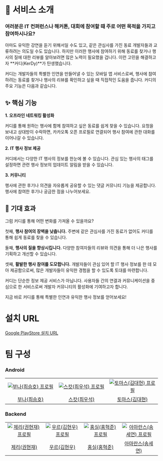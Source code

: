 # 📄 서비스 소개

### 여러분은 IT 컨퍼런스나 해커톤, 대회에 참여할 때 주로 어떤 목적을 가지고 참여하시나요?

아마도 유익한 강연을 듣기 위해서일 수도 있고, 같은 관심사를 가진 동료 개발자들과 교류하려는 의도일 수도 있습니다. 하지만 이러한 행사에 참여하기 위해 동료를 찾거나 행사의 질에 대한 리뷰를 알아보려면 많은 노력이 필요했을 겁니다. 이런 고민을 해결하고자 **커디(KerDy)**가 탄생했습니다.

커디는 개발자들의 특별한 인연을 만들어낼 수 있는 모바일 앱 서비스로써, 행사에 참여하려는 동료를 찾거나 행사의 리뷰를 확인하고 싶을 때 직접적인 도움을 줍니다. 커디의 주요 기능은 다음과 같습니다.

## ✨ 핵심 기능

**1. 오프라인 네트워킹 활성화**

커디를 통해 원하는 행사에 함께 참여하고 싶은 동료를 쉽게 찾을 수 있습니다. 요청을 보내고 상대방이 수락하면, 카카오톡 오픈 프로필로 연결되어 행사 참여에 관한 대화를 이어나갈 수 있습니다.

**2. IT 행사 정보 제공**

커디에서는 다양한 IT 행사의 정보를 한눈에 볼 수 있습니다. 관심 있는 행사의 태그를 설정하면 관련 행사 정보의 업데이트 알림을 받을 수 있습니다.

**3. 커뮤니티**

행사에 관한 후기나 의견을 자유롭게 공유할 수 있는 댓글 커뮤니티 기능을 제공합니다. 행사에 참여한 후기나 궁금한 점을 나누어보세요.

## 🌈 기대 효과

그럼 커디를 통해 어떤 변화를 가져올 수 있을까요?

첫째, **행사 참여의 장벽을 낮춥니다.** 주변에 같은 관심사를 가진 동료가 없어도 커디를 통해 쉽게 동료를 찾을 수 있습니다.

둘째, **행사의 질을 향상시킵니다.** 다양한 참여자들의 리뷰와 의견을 통해 더 나은 행사를 기획하고 개선할 수 있습니다.

셋째, **활발한 행사 참여를 도모합니다.** 개발자들이 관심 있어 할 IT 행사 정보를 한 데 모아 제공함으로써, 많은 개발자들이 유익한 경험을 할 수 있도록 토대를 마련합니다.

커디는 단순한 정보 제공 서비스가 아닙니다. 사용자들 간의 연결과 커뮤니케이션을 중심으로 한 서비스로써 개발자 커뮤니티의 활성화에 기여하고자 합니다.

지금 바로 커디를 통해 특별한 인연과 유익한 행사 정보를 얻어보세요!

# 설치 URL
[Google PlayStore 설치 URL](https://play.google.com/store/apps/details?id=com.emmsale&hl=ko-KR)

# 팀 구성
### Android

<table>
  <tr>
    <td align="center" width="200px">
      <a href="https://github.com/tmdgh1592" target="_blank">
        <img src="https://avatars.githubusercontent.com/u/56534241?v=4" alt="부나(최승호) 프로필" />
      </a>
    </td>
    <td align="center" width="200px">
      <a href="https://github.com/chws0508" target="_blank">
        <img src="https://avatars.githubusercontent.com/u/76036731?s=64&v=4" alt="스캇(최우석) 프로필" />
      </a>
    </td>
    <td align="center" width="200px">
      <a href="https://github.com/ki960213" target="_blank">
        <img src="https://avatars.githubusercontent.com/u/123928686?s=64&v=4" alt="토마스(김대현) 프로필" />
      </a>
    </td>
  </tr>
  <tr>
    <td align="center">
      <a href="https://github.com/tmdgh1592" target="_blank">
        부나(최승호)
      </a>
    </td>
    <td align="center">
      <a href="https://github.com/chws0508" target="_blank">
        스캇(최우석)
      </a>
    </td>
    <td align="center">
      <a href="https://github.com/ki960213" target="_blank">
        토마스(김대현)
      </a>
    </td>
  </tr>
</table>

### Backend

<table>
  <tr>
    <td align="center" width="200px">
      <a href="https://github.com/Hyeonjae-K" target="_blank">
        <img src="https://avatars.githubusercontent.com/u/71651608?v=4" alt="제리(권현재) 프로필" />
      </a>
    </td>
    <td align="center" width="200px">
      <a href="https://github.com/java-saeng" target="_blank">
        <img src="https://avatars.githubusercontent.com/u/62413589?s=64&v=4" alt="우르(김현우) 프로필" />
      </a>
    </td>
    <td align="center" width="200px">
      <a href="https://github.com/hong-sile" target="_blank">
        <img src="https://avatars.githubusercontent.com/u/32128848?s=64&v=4" alt="홍실(홍혁준) 프로필" />
      </a>
    </td>
    <td align="center" width="200px">
      <a href="https://github.com/amaran-th" target="_blank">
        <img src="https://avatars.githubusercontent.com/u/81465068?s=64&v=4" alt="아마란스(송세연) 프로필" />
      </a>
    </td>
  </tr>
  <tr>
    <td align="center">
      <a href="https://github.com/Hyeonjae-K" target="_blank">
        제리(권현재)
      </a>
    </td>
    <td align="center">
      <a href="https://github.com/java-saeng" target="_blank">
        우르(김현우)
      </a>
    </td>
    <td align="center">
      <a href="https://github.com/hong-sile" target="_blank">
        홍실(홍혁준)
      </a>
    </td>
    <td align="center">
      <a href="https://github.com/amaran-th" target="_blank">
        아마란스(송세연)
      </a>
    </td>
  </tr>
</table>
